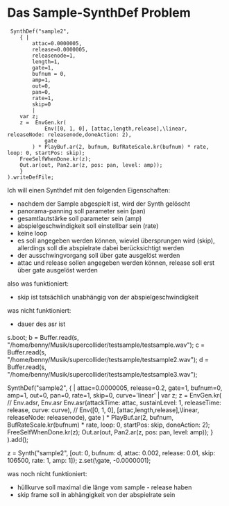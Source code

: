 # Das Sample-SynthDef Problem

     SynthDef("sample2", 
        { |
            attac=0.0000005, 
            release=0.0000005, 
            releasenode=1, 
            length=1, 
            gate=1,
            bufnum = 0,
            amp=1, 
            out=0, 
            pan=0, 
            rate=1,
            skip=0
            | 
        var z;
        z =  EnvGen.kr(
                Env([0, 1, 0], [attac,length,release],\linear, releaseNode: releasenode,doneAction: 2),
                gate
            ) * PlayBuf.ar(2, bufnum, BufRateScale.kr(bufnum) * rate, loop: 0, startPos: skip);
        FreeSelfWhenDone.kr(z);
        Out.ar(out, Pan2.ar(z, pos: pan, level: amp));
        } 
    ).writeDefFile;

Ich will einen Synthdef mit den folgenden Eigenschaften:

- nachdem der Sample abgespielt ist, wird der Synth gelöscht
- panorama-panning soll parameter sein (pan)
- gesamtlautstärke soll parameter sein (amp)
- abspielgeschwindigkeit soll einstellbar sein (rate)
- keine loop
- es soll angegeben werden können, wieviel übersprungen wird (skip), allerdings soll die abspielrate dabei berücksichtigt werden
- der ausschwingvorgang soll über gate ausgelöst werden
- attac und release sollen angegeben werden können, release soll erst über gate ausgelöst werden

also was funktioniert:

- skip ist tatsächlich unabhängig von der abspielgeschwindigkeit

was nicht funktioniert:
- dauer des asr ist

s.boot;
b = Buffer.read(s, "/home/benny/Musik/supercollider/testsample/testsample.wav"); 
c = Buffer.read(s, "/home/benny/Musik/supercollider/testsample/testsample2.wav"); 
d = Buffer.read(s, "/home/benny/Musik/supercollider/testsample/testsample3.wav");

SynthDef("sample2", 
        { |
            attac=0.0000005, 
            release=0.2, 
            gate=1,
            bufnum=0,
            amp=1, 
            out=0, 
            pan=0, 
            rate=1,
            skip=0,
            curve='linear'
            | 
        var z;
        z =  EnvGen.kr(
        //  Env.adsr, Env.asr
            Env.asr(attackTime: attac, sustainLevel: 1, releaseTime: release, curve: curve),
            //    Env([0, 1, 0], [attac,length,release],\linear, releaseNode: releasenode),
                gate
            ) * PlayBuf.ar(2, bufnum, BufRateScale.kr(bufnum) * rate, loop: 0, startPos: skip, doneAction: 2);
        FreeSelfWhenDone.kr(z);
        Out.ar(out, Pan2.ar(z, pos: pan, level: amp));
        } 
).add();


z = Synth("sample2", [out: 0, bufnum: d, attac: 0.002, release: 0.01, skip: 106500, rate: 1, amp: 1]);
z.set(\gate, -0.0000001);


was noch nicht funktioniert:

- hüllkurve soll maximal die länge vom sample - release haben
- skip frame soll in abhängigkeit von der abspielrate sein








